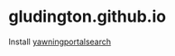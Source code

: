 # gludington.github.io

Install [yawningportalsearch](https://gludington.github.io/yawningportalsearch/)
